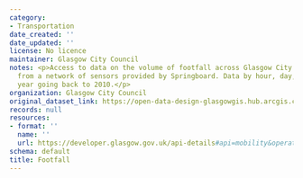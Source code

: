 ```yaml
---
category:
- Transportation
date_created: ''
date_updated: ''
license: No licence
maintainer: Glasgow City Council
notes: <p>Access to data on the volume of footfall across Glasgow City Centre, generated
  from a network of sensors provided by Springboard. Data by hour, day, month and
  year going back to 2010.</p>
organization: Glasgow City Council
original_dataset_link: https://open-data-design-glasgowgis.hub.arcgis.com/documents/GlasgowGIS::footfall
records: null
resources:
- format: ''
  name: ''
  url: https://developer.glasgow.gov.uk/api-details#api=mobility&operation=footfall
schema: default
title: Footfall
---
```

